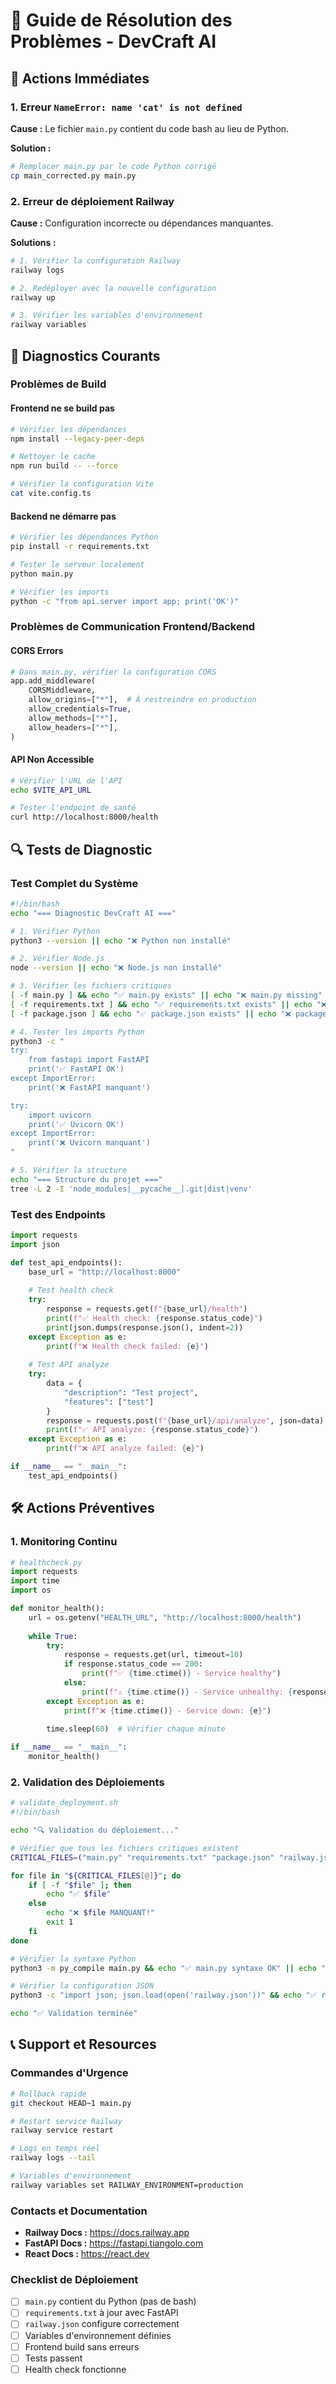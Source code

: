 # 🚨 Guide de Résolution des Problèmes - DevCraft AI

## 🔧 Actions Immédiates

### 1. Erreur `NameError: name 'cat' is not defined`
**Cause :** Le fichier `main.py` contient du code bash au lieu de Python.

**Solution :**
```bash
# Remplacer main.py par le code Python corrigé
cp main_corrected.py main.py
```

### 2. Erreur de déploiement Railway
**Cause :** Configuration incorrecte ou dépendances manquantes.

**Solutions :**
```bash
# 1. Vérifier la configuration Railway
railway logs

# 2. Redéployer avec la nouvelle configuration
railway up

# 3. Vérifier les variables d'environnement
railway variables
```

## 🐛 Diagnostics Courants

### Problèmes de Build

#### Frontend ne se build pas
```bash
# Vérifier les dépendances
npm install --legacy-peer-deps

# Nettoyer le cache
npm run build -- --force

# Vérifier la configuration Vite
cat vite.config.ts
```

#### Backend ne démarre pas
```bash
# Vérifier les dépendances Python
pip install -r requirements.txt

# Tester le serveur localement
python main.py

# Vérifier les imports
python -c "from api.server import app; print('OK')"
```

### Problèmes de Communication Frontend/Backend

#### CORS Errors
```python
# Dans main.py, vérifier la configuration CORS
app.add_middleware(
    CORSMiddleware,
    allow_origins=["*"],  # À restreindre en production
    allow_credentials=True,
    allow_methods=["*"],
    allow_headers=["*"],
)
```

#### API Non Accessible
```bash
# Vérifier l'URL de l'API
echo $VITE_API_URL

# Tester l'endpoint de santé
curl http://localhost:8000/health
```

## 🔍 Tests de Diagnostic

### Test Complet du Système
```bash
#!/bin/bash
echo "=== Diagnostic DevCraft AI ==="

# 1. Vérifier Python
python3 --version || echo "❌ Python non installé"

# 2. Vérifier Node.js
node --version || echo "❌ Node.js non installé"

# 3. Vérifier les fichiers critiques
[ -f main.py ] && echo "✅ main.py exists" || echo "❌ main.py missing"
[ -f requirements.txt ] && echo "✅ requirements.txt exists" || echo "❌ requirements.txt missing"
[ -f package.json ] && echo "✅ package.json exists" || echo "❌ package.json missing"

# 4. Tester les imports Python
python3 -c "
try:
    from fastapi import FastAPI
    print('✅ FastAPI OK')
except ImportError:
    print('❌ FastAPI manquant')

try:
    import uvicorn
    print('✅ Uvicorn OK')
except ImportError:
    print('❌ Uvicorn manquant')
"

# 5. Vérifier la structure
echo "=== Structure du projet ==="
tree -L 2 -I 'node_modules|__pycache__|.git|dist|venv'
```

### Test des Endpoints
```python
import requests
import json

def test_api_endpoints():
    base_url = "http://localhost:8000"
    
    # Test health check
    try:
        response = requests.get(f"{base_url}/health")
        print(f"✅ Health check: {response.status_code}")
        print(json.dumps(response.json(), indent=2))
    except Exception as e:
        print(f"❌ Health check failed: {e}")
    
    # Test API analyze
    try:
        data = {
            "description": "Test project",
            "features": ["test"]
        }
        response = requests.post(f"{base_url}/api/analyze", json=data)
        print(f"✅ API analyze: {response.status_code}")
    except Exception as e:
        print(f"❌ API analyze failed: {e}")

if __name__ == "__main__":
    test_api_endpoints()
```

## 🛠️ Actions Préventives

### 1. Monitoring Continu
```python
# healthcheck.py
import requests
import time
import os

def monitor_health():
    url = os.getenv("HEALTH_URL", "http://localhost:8000/health")
    
    while True:
        try:
            response = requests.get(url, timeout=10)
            if response.status_code == 200:
                print(f"✅ {time.ctime()} - Service healthy")
            else:
                print(f"⚠️ {time.ctime()} - Service unhealthy: {response.status_code}")
        except Exception as e:
            print(f"❌ {time.ctime()} - Service down: {e}")
        
        time.sleep(60)  # Vérifier chaque minute

if __name__ == "__main__":
    monitor_health()
```

### 2. Validation des Déploiements
```bash
# validate_deployment.sh
#!/bin/bash

echo "🔍 Validation du déploiement..."

# Vérifier que tous les fichiers critiques existent
CRITICAL_FILES=("main.py" "requirements.txt" "package.json" "railway.json")

for file in "${CRITICAL_FILES[@]}"; do
    if [ -f "$file" ]; then
        echo "✅ $file"
    else
        echo "❌ $file MANQUANT!"
        exit 1
    fi
done

# Vérifier la syntaxe Python
python3 -m py_compile main.py && echo "✅ main.py syntaxe OK" || echo "❌ Erreur syntaxe main.py"

# Vérifier la configuration JSON
python3 -c "import json; json.load(open('railway.json'))" && echo "✅ railway.json valide" || echo "❌ railway.json invalide"

echo "✅ Validation terminée"
```

## 📞 Support et Resources

### Commandes d'Urgence
```bash
# Rollback rapide
git checkout HEAD~1 main.py

# Restart service Railway
railway service restart

# Logs en temps réel
railway logs --tail

# Variables d'environnement
railway variables set RAILWAY_ENVIRONMENT=production
```

### Contacts et Documentation
- **Railway Docs :** https://docs.railway.app
- **FastAPI Docs :** https://fastapi.tiangolo.com
- **React Docs :** https://react.dev

### Checklist de Déploiement
- [ ] `main.py` contient du Python (pas de bash)
- [ ] `requirements.txt` à jour avec FastAPI
- [ ] `railway.json` configure correctement
- [ ] Variables d'environnement définies
- [ ] Frontend build sans erreurs
- [ ] Tests passent
- [ ] Health check fonctionne